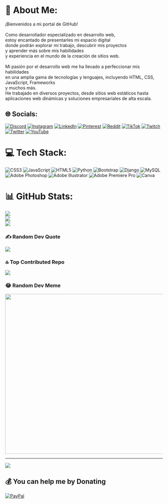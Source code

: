 # 💫 About Me:
¡Bienvenidos a mi portal de GitHub!<br><br>Como desarrollador especializado en desarrollo web,<br> estoy encantado de presentarles mi espacio digital <br>donde podrán explorar mi trabajo, descubrir mis proyectos<br> y aprender más sobre mis habilidades<br> y experiencia en el mundo de la creación de sitios web.<br><br>Mi pasión por el desarrollo web me ha llevado a perfeccionar mis habilidades <br>en una amplia gama de tecnologías y lenguajes, incluyendo HTML, CSS, JavaScript, Frameworks<br>y muchos más. <br>He trabajado en diversos proyectos, desde sitios web estáticos hasta aplicaciones web dinámicas y soluciones empresariales de alta escala.


## 🌐 Socials:
[![Discord](https://img.shields.io/badge/Discord-%237289DA.svg?logo=discord&logoColor=white)](https://discord.gg/X24vW3Xc) [![Instagram](https://img.shields.io/badge/Instagram-%23E4405F.svg?logo=Instagram&logoColor=white)](https://instagram.com/not_exer) [![LinkedIn](https://img.shields.io/badge/LinkedIn-%230077B5.svg?logo=linkedin&logoColor=white)](https://linkedin.com/in/not-exer-717238191) [![Pinterest](https://img.shields.io/badge/Pinterest-%23E60023.svg?logo=Pinterest&logoColor=white)](https://pinterest.com/NotExer) [![Reddit](https://img.shields.io/badge/Reddit-%23FF4500.svg?logo=Reddit&logoColor=white)](https://reddit.com/user/Not_Exer) [![TikTok](https://img.shields.io/badge/TikTok-%23000000.svg?logo=TikTok&logoColor=white)](https://tiktok.com/@not_exer) [![Twitch](https://img.shields.io/badge/Twitch-%239146FF.svg?logo=Twitch&logoColor=white)](https://twitch.tv/notexer_) [![Twitter](https://img.shields.io/badge/Twitter-%231DA1F2.svg?logo=Twitter&logoColor=white)](https://twitter.com/Not_Exer) [![YouTube](https://img.shields.io/badge/YouTube-%23FF0000.svg?logo=YouTube&logoColor=white)](https://www.youtube.com/channel/UCT3Od0uCw-AqXhJxjAFxWnQ) 

# 💻 Tech Stack:
![CSS3](https://img.shields.io/badge/css3-%231572B6.svg?style=for-the-badge&logo=css3&logoColor=white) ![JavaScript](https://img.shields.io/badge/javascript-%23323330.svg?style=for-the-badge&logo=javascript&logoColor=%23F7DF1E) ![HTML5](https://img.shields.io/badge/html5-%23E34F26.svg?style=for-the-badge&logo=html5&logoColor=white) ![Python](https://img.shields.io/badge/python-3670A0?style=for-the-badge&logo=python&logoColor=ffdd54) ![Bootstrap](https://img.shields.io/badge/bootstrap-%23563D7C.svg?style=for-the-badge&logo=bootstrap&logoColor=white) ![Django](https://img.shields.io/badge/django-%23092E20.svg?style=for-the-badge&logo=django&logoColor=white) ![MySQL](https://img.shields.io/badge/mysql-%2300f.svg?style=for-the-badge&logo=mysql&logoColor=white) ![Adobe Photoshop](https://img.shields.io/badge/adobephotoshop-%2331A8FF.svg?style=for-the-badge&logo=adobephotoshop&logoColor=white) ![Adobe Illustrator](https://img.shields.io/badge/adobeillustrator-%23FF9A00.svg?style=for-the-badge&logo=adobeillustrator&logoColor=white) ![Adobe Premiere Pro](https://img.shields.io/badge/Adobe%20Premiere%20Pro-9999FF.svg?style=for-the-badge&logo=Adobe%20Premiere%20Pro&logoColor=white) ![Canva](https://img.shields.io/badge/Canva-%2300C4CC.svg?style=for-the-badge&logo=Canva&logoColor=white)
# 📊 GitHub Stats:
![](https://github-readme-stats.vercel.app/api?username=NotExer&theme=tokyonight&hide_border=false&include_all_commits=false&count_private=false)<br/>
![](https://github-readme-streak-stats.herokuapp.com/?user=NotExer&theme=tokyonight&hide_border=false)<br/>
![](https://github-readme-stats.vercel.app/api/top-langs/?username=NotExer&theme=tokyonight&hide_border=false&include_all_commits=false&count_private=false&layout=compact)

### ✍️ Random Dev Quote
![](https://quotes-github-readme.vercel.app/api?type=vetical&theme=tokyonight)

### 🔝 Top Contributed Repo
![](https://github-contributor-stats.vercel.app/api?username=NotExer&limit=5&theme=tokyonight&combine_all_yearly_contributions=true)

### 😂 Random Dev Meme
<img src="https://rm.up.railway.app/" width="512px"/>

---
[![](https://visitcount.itsvg.in/api?id=NotExer&icon=2&color=11)](https://visitcount.itsvg.in)

  ## 💰 You can help me by Donating
  [![PayPal](https://img.shields.io/badge/PayPal-00457C?style=for-the-badge&logo=paypal&logoColor=white)](https://paypal.me/https://paypal.me/NotExer?country.x=CO&locale.x=es_XC) 

  
<!-- Proudly created with GPRM ( https://gprm.itsvg.in ) -->
